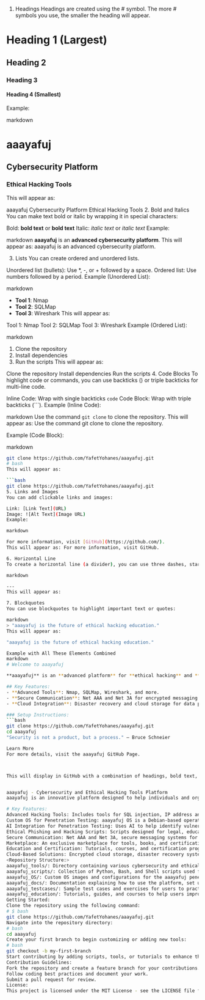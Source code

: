 1. Headings
Headings are created using the # symbol. The more # symbols you use, the smaller the heading will appear.

# Heading 1 (Largest)
## Heading 2
### Heading 3
#### Heading 4 (Smallest)
Example:

markdown
# aaayafuj
## Cybersecurity Platform
### Ethical Hacking Tools
This will appear as:

aaayafuj
Cybersecurity Platform
Ethical Hacking Tools
2. Bold and Italics
You can make text bold or italic by wrapping it in special characters:

Bold: **bold text** or __bold text__
Italic: *italic text* or _italic text_
Example:

markdown
**aaayafuj** is an **advanced cybersecurity platform**.
This will appear as: aaayafuj is an advanced cybersecurity platform.

3. Lists
You can create ordered and unordered lists.

Unordered list (bullets): Use *, -, or + followed by a space.
Ordered list: Use numbers followed by a period.
Example (Unordered List):

markdown
- **Tool 1**: Nmap
- **Tool 2**: SQLMap
- **Tool 3**: Wireshark
This will appear as:

Tool 1: Nmap
Tool 2: SQLMap
Tool 3: Wireshark
Example (Ordered List):

markdown
1. Clone the repository
2. Install dependencies
3. Run the scripts
This will appear as:

Clone the repository
Install dependencies
Run the scripts
4. Code Blocks
To highlight code or commands, you can use backticks () or triple backticks for multi-line code.

Inline Code: Wrap with single backticks `code`
Code Block: Wrap with triple backticks (```).
Example (Inline Code):

markdown
Use the command `git clone` to clone the repository.
This will appear as: Use the command git clone to clone the repository.

Example (Code Block):

markdown
```bash
git clone https://github.com/YafetYohanes/aaayafuj.git
# bash
This will appear as:

```bash
git clone https://github.com/YafetYohanes/aaayafuj.git
5. Links and Images
You can add clickable links and images:

Link: [Link Text](URL)
Image: ![Alt Text](Image URL)
Example:

markdown

For more information, visit [GitHub](https://github.com/).
This will appear as: For more information, visit GitHub.

6. Horizontal Line
To create a horizontal line (a divider), you can use three dashes, stars, or underscores:

markdown

---
This will appear as:

7. Blockquotes
You can use blockquotes to highlight important text or quotes:

markdown
> "aaayafuj is the future of ethical hacking education."
This will appear as:

"aaayafuj is the future of ethical hacking education."

Example with All These Elements Combined
markdown
# Welcome to aaayafuj

**aaayafuj** is an **advanced platform** for **ethical hacking** and **cybersecurity**.

## Key Features:
- **Advanced Tools**: Nmap, SQLMap, Wireshark, and more.
- **Secure Communication**: Net AAA and Net 3A for encrypted messaging.
- **Cloud Integration**: Disaster recovery and cloud storage for data protection.

### Setup Instructions:
```bash
git clone https://github.com/YafetYohanes/aaayafuj.git
cd aaayafuj
"Security is not a product, but a process." – Bruce Schneier

Learn More
For more details, visit the aaayafuj GitHub Page.



This will display in GitHub with a combination of headings, bold text, code, and quotes. Let me know if you want help with more specific customizations!


aaayafuj - Cybersecurity and Ethical Hacking Tools Platform
aaayafuj is an innovative platform designed to help individuals and organizations master cybersecurity and ethical hacking skills. It provides a comprehensive collection of tools, tutorials, and resources, with a focus on practical applications in cybersecurity, ethical hacking, and penetration testing.

# Key Features:
Advanced Hacking Tools: Includes tools for SQL injection, IP address analysis, network penetration testing, and more. Optimized for both beginners and experts in ethical hacking.
Custom OS for Penetration Testing: aaayafuj OS is a Debian-based operating system preloaded with essential ethical hacking tools.
AI Integration for Penetration Testing: Uses AI to help identify vulnerabilities and automate security testing procedures.
Ethical Phishing and Hacking Scripts: Scripts designed for legal, educational, and security purposes, such as phishing simulations and Wi-Fi password hacking.
Secure Communication: Net AAA and Net 3A, secure messaging systems for both general users and government officials, with encrypted communication.
Marketplace: An exclusive marketplace for tools, books, and certifications, enabling users to enhance their cybersecurity knowledge and skills.
Education and Certification: Tutorials, courses, and certification programs tailored to ethical hacking and cybersecurity experts.
Cloud-Based Solutions: Encrypted cloud storage, disaster recovery systems, and compliance with security regulations for government officials.
<Repository Structure:>
aaayafuj_tools/: Directory containing various cybersecurity and ethical hacking tools, such as Nmap scripts, SQLMap integration, and more.
aaayafuj_scripts/: Collection of Python, Bash, and Shell scripts used for penetration testing and phishing simulations.
aaayafuj_OS/: Custom OS images and configurations for the aaayafuj penetration testing environment.
aaayafuj_docs/: Documentation explaining how to use the platform, set up tools, and achieve certifications.
aaayafuj_testcases/: Sample test cases and exercises for users to practice ethical hacking techniques.
aaayafuj_education/: Tutorials, guides, and courses to help users improve their cybersecurity skills.
Getting Started:
Clone the repository using the following command:
# $ bash
git clone https://github.com/YafetYohanes/aaayafuj.git
Navigate into the repository directory:
# bash
cd aaayafuj
Create your first branch to begin customizing or adding new tools:
# bash
git checkout -b my-first-branch
Start contributing by adding scripts, tools, or tutorials to enhance the platform.
Contribution Guidelines:
Fork the repository and create a feature branch for your contributions.
Follow coding best practices and document your work.
Submit a pull request for review.
License:
This project is licensed under the MIT License - see the LICENSE file for details.








